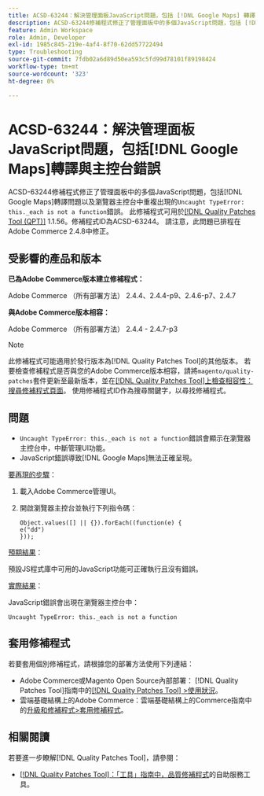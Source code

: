 ```yaml
---
title: ACSD-63244：解決管理面板JavaScript問題，包括 [!DNL Google Maps] 轉譯與主控台錯誤
description: ACSD-63244修補程式修正了管理面板中的多個JavaScript問題，包括 [!DNL Google Maps] 轉譯問題以及反複出現的「Uncaught TypeError」問題。瀏覽器主控台中的_each不是函式'錯誤。
feature: Admin Workspace
role: Admin, Developer
exl-id: 1985c845-219e-4af4-8f70-62dd57722494
type: Troubleshooting
source-git-commit: 7fdb02a6d89d50ea593c5fd99d78101f89198424
workflow-type: tm+mt
source-wordcount: '323'
ht-degree: 0%

---
```


# ACSD-63244：解決管理面板JavaScript問題，包括[!DNL Google Maps]轉譯與主控台錯誤

ACSD-63244修補程式修正了管理面板中的多個JavaScript問題，包括[!DNL Google Maps]轉譯問題以及瀏覽器主控台中重複出現的`Uncaught TypeError: this._each is not a function`錯誤。 此修補程式可用於[[!DNL Quality Patches Tool (QPT)]](/help/tools/quality-patches-tool/quality-patches-tool-to-self-serve-quality-patches.md) 1.1.56。修補程式ID為ACSD-63244。 請注意，此問題已排程在Adobe Commerce 2.4.8中修正。

## 受影響的產品和版本

**已為Adobe Commerce版本建立修補程式：**

Adobe Commerce （所有部署方法） 2.4.4、2.4.4-p9、2.4.6-p7、2.4.7

**與Adobe Commerce版本相容：**

Adobe Commerce （所有部署方法） 2.4.4 - 2.4.7-p3

>[!NOTE]
>
>此修補程式可能適用於發行版本為[!DNL Quality Patches Tool]的其他版本。 若要檢查修補程式是否與您的Adobe Commerce版本相容，請將`magento/quality-patches`套件更新至最新版本，並在[[!DNL Quality Patches Tool]上檢查相容性：搜尋修補程式頁面](https://experienceleague.adobe.com/tools/commerce-quality-patches/index.html?lang=zh-Hant)。 使用修補程式ID作為搜尋關鍵字，以尋找修補程式。

## 問題

* `Uncaught TypeError: this._each is not a function`錯誤會顯示在瀏覽器主控台中，中斷管理UI功能。
* JavaScript錯誤導致[!DNL Google Maps]無法正確呈現。

<u>要再現的步驟</u>：

1. 載入Adobe Commerce管理UI。
1. 開啟瀏覽器主控台並執行下列指令碼：

   ```
   Object.values([] || {}).forEach((function(e) {  
   e("dd")  
   }));  
   ```

<u>預期結果</u>：

預設JS程式庫中可用的JavaScript功能可正確執行且沒有錯誤。

<u>實際結果</u>：

JavaScript錯誤會出現在瀏覽器主控台中：

```
Uncaught TypeError: this._each is not a function
```

## 套用修補程式

若要套用個別修補程式，請根據您的部署方法使用下列連結：

* Adobe Commerce或Magento Open Source內部部署： [!DNL Quality Patches Tool]指南中的[[!DNL Quality Patches Tool] >使用狀況](/help/tools/quality-patches-tool/usage.md)。
* 雲端基礎結構上的Adobe Commerce：雲端基礎結構上的Commerce指南中的[升級和修補程式>套用修補程式](https://experienceleague.adobe.com/docs/commerce-cloud-service/user-guide/develop/upgrade/apply-patches.html?lang=zh-Hant)。

## 相關閱讀

若要進一步瞭解[!DNL Quality Patches Tool]，請參閱：

* [[!DNL Quality Patches Tool]：「工具」指南中，品質修補程式](/help/tools/quality-patches-tool/quality-patches-tool-to-self-serve-quality-patches.md)的自助服務工具。

